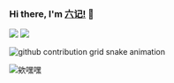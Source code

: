 ### Hi there, I'm [六记!](https://acg-q.github.io) 👋

![](https://github-readme-stats.vercel.app/api?username=ACG-Q&show_icons=true&line_height=21&show_icons=true&theme=vue&hide_border=true)
![](https://github-readme-stats.vercel.app/api/top-langs/?username=ACG-Q&show_icons=true&layout=compact&theme=vue&hide_border=true&hide=html,css)

![github contribution grid snake animation](https://cdn.staticaly.com/gh/ACG-Q/ACG-Q/output/github-contribution-grid-snake.svg)

![欸嘿嘿]([https://moe-counter.glitch.me/get/@ACG-Q?theme=](https://count.getloli.com/get/@acg-q?theme=rule34)https://count.getloli.com/get/@acg-q?theme=rule34)
